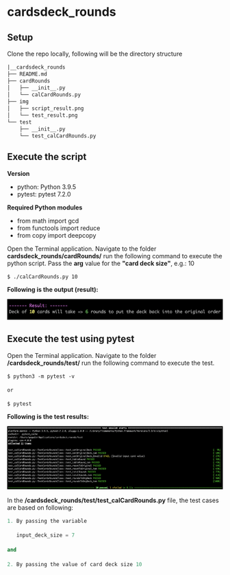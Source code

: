 # cardsdeck_rounds

## Setup
Clone the repo locally, following will be the directory structure
```
|__cardsdeck_rounds
├── README.md
├── cardRounds
│   ├── __init__.py
│   └── calCardRounds.py
├── img
│   ├── script_result.png
│   └── test_result.png
└── test
    ├── __init__.py
    └── test_calCardRounds.py
```

## Execute the script

**Version**
- python: Python 3.9.5
- pytest: pytest 7.2.0

**Required Python modules**
- from math import gcd
- from functools import reduce
- from copy import deepcopy

Open the Terminal application. Navigate to the folder **cardsdeck_rounds/cardRounds/** run the following command to execute the python script. Pass the **arg** value for the **"card deck size"**, e.g.: 10

```shell
$ ./calCardRounds.py 10
```

**Following is the output (result):**

![result](./img/script_result.png)

## Execute the test using pytest

Open the Terminal application. Navigate to the folder **/cardsdeck_rounds/test/** run the following command to execute the test.

```shell
$ python3 -m pytest -v

or 

$ pytest
```

**Following is the test results:**

![result](./img/test_result.png)

In the **/cardsdeck_rounds/test/test_calCardRounds.py** file, the test cases are based on following:
```python
1. By passing the variable
   
   input_deck_size = 7

and

2. By passing the value of card deck size 10

```


